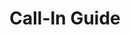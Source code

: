 ---
title: Call-In Guide
layout: assignment
permalink: /:year/:month/:title
district_number: 21
year: 2018
month: December
talking_points: 
  - theme: Carbon Fee and Dividend
    education:
      text: On Nov. 27, the bipartisan "Energy Innovation and Carbon Dividend Act of 2018" was introduced into the U.S. House. This bill introduces a fee on carbon dioxide polluters. It also imposes a tariff on goods imported from countries lacking their own carbon price. This bill will result in a 33% reduction in U.S. carbon dioxide pollution within 10 years, and it will maintain U.S. economic competitiveness.
      link: https://citizensclimatelobby.org/energy-innovation-and-carbon-dividend-act
    request:
      text: Please co-sponsor the "Energy Innovation and Carbon Dividend Act of 2018 (H.R. 7173)."
      link: https://www.congress.gov/bill/115th-congress/house-bill/7173
  - theme: Economy
    education:
      text: On Nov. 23, the Trump Administration published the National Climate Assessment. The report states "Without substantial and sustained global mitigation and regional adaptation efforts, climate change is expected to cause growing losses to American infrastructure and property and impede the rate of economic growth over this century."
      link: https://nca2018.globalchange.gov/#sf-3
    request:
      text: The bipartisan Energy Innovation and Carbon Dividend Act of 2018 (H.R. 7173) addresses the climate change challenge by reducing carbon dioxide pollution. Please co-sponsor this bill.
      link: https://www.congress.gov/bill/115th-congress/house-bill/7173
  - theme: Agriculture
    education:
      text: On Nov. 23, the Trump Administration published the National Climate Assessment. The report states "Rising temperatures, extreme heat, drought, wildfire on rangelands, and heavy downpours are expected to increasingly disrupt agricultural productivity in the United States. Expected increases in challenges to livestock health, declines in crop yields and quality, and changes in extreme events in the United States and abroad threaten rural livelihoods, sustainable food security, and price stability."
      link: https://nca2018.globalchange.gov/#sf-10
    request:
      text: The bipartisan Energy Innovation and Carbon Dividend Act of 2018 (H.R. 7173) addresses the climate change challenge by reducing carbon dioxide pollution. Please co-sponsor this bill.
      link: https://www.congress.gov/bill/115th-congress/house-bill/7173
---